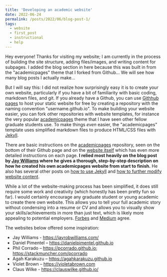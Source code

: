 ```yaml
---
title: 'Developing an academic website'
date: 2022-06-24
permalink: /posts/2022/06/blog-post-1/
tags:
  - website
  - first_post
  - instructional
  - help
---
```


Hey everyone! Thanks for visiting my website; I am currently in the process of building the site structure, adding files/images, and writing content for subpages. I added the blog section in here because this was built in from the "academicpages" theme that I forked from Github... We will see how many blog posts I actually make...

But I will say this: I did not realize how surprisingly easy it is to create your own website, particularly if you have a bit of familiarity with basic coding, markdown files, and git. If you already have a Github, you can use [Githhub pages](https://pages.github.com/) to host your static website for free by creating a repository with the naming convention "username.github.io". To make building your website easier, you can fork other repositories with website templates, for instance the very popular [academicpages](https://github.com/academicpages/academicpages.github.io) theme that I have seen other fellow graduate students use. To make things *even* easier, the "academicpages" template uses simplified markdown files to produce HTML/CSS files with [Jekyll](https://jekyllrb.com/). 

There are basic instructions on the [academicpages](https://github.com/academicpages/academicpages.github.io) repository, seen on the bottom of their Github page and on the [website itself](https://academicpages.github.io/) which has even more detailed instructions on each page. **I relied most heavily on the blog post by [Jay Williams](https://jayrobwilliams.com/posts/2020/06/academic-website/) where he gives a thorough, step-by-step description on how he created his own academicpages website from start to finish.** He also has several other posts on [how to use Jekyll](https://jayrobwilliams.com/posts/2020/09/jekyll-html) and [how to further modify website content](https://jayrobwilliams.com/posts/2020/08/website-content/).

While a lot of the website-making process has been simplified, it does still require some work and creativity (which honestly has been pretty fun so far). I would certainly encourage any graduate student or young academic to create there own website. This allows you to tell your full academic story without condensing into a resume or CV and allows you to visually show your skills/achievements in more than just text, which is likely more appealing to potential employers. [Forbes](https://www.forbes.com/sites/jacquelynsmith/2013/04/26/why-every-job-seeker-should-have-a-personal-website-and-what-it-should-include/?sh=3a3cc02f119e) and [Medium](https://medium.com/digital-marketing-lab/5-important-reasons-why-you-still-need-a-personal-website-d0fba1f51911) agree.  

The websites below offered some inspiration:
* Jay Williams - https://jayrobwilliams.com/ 
* Daniel Pimentel – https://danielpimentel.github.io 
* Phil Corrado – https://pcorrado.github.io; https://stackmuncher.com/pcorrado
* Agah Karakuzu – https://agahkarakuzu.github.io
* Violet Brown – https://violetabrown.com
* Claus Wilke - https://clauswilke.github.io/ 